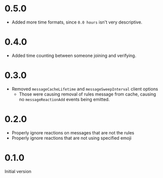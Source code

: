 # 0.5.0

- Added more time formats, since `0.0 hours` isn't very descriptive.

# 0.4.0

- Added time counting between someone joining and verifying.

# 0.3.0

- Removed `messageCacheLifetime` and `messageSweepInterval` client options
  - Those were causing removal of rules message from cache, causing no `messageReactionAdd` events being emitted.

# 0.2.0

- Properly ignore reactions on messages that are not the rules
- Properly ignore reactions that are not using specified emoji

# 0.1.0

Initial version
